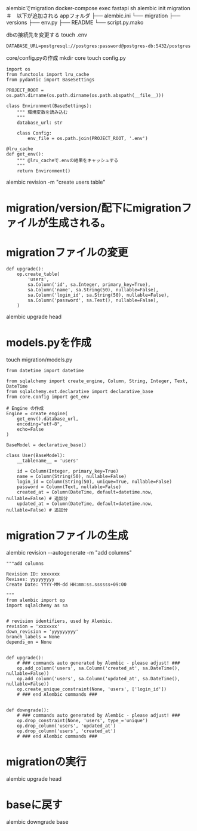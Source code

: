alembicでmigration
  docker-compose exec fastapi sh
  alembic init migration
  ＃　以下が追加される
    appフォルダ
    ├── alembic.ini
    └── migration
        ├── versions
        ├── env.py
        ├── README
        └── script.py.mako

dbの接続先を変更する
  touch .env
  ```
  DATABASE_URL=postgresql://postgres:password@postgres-db:5432/postgres
  ```

core/config.pyの作成
  mkdir core
  touch config.py
  ```
  import os
  from functools import lru_cache
  from pydantic import BaseSettings
  
  PROJECT_ROOT = os.path.dirname(os.path.dirname(os.path.abspath(__file__)))
  
  class Environment(BaseSettings):
      """ 環境変数を読み込む
      """
      database_url: str
  
      class Config:
          env_file = os.path.join(PROJECT_ROOT, '.env')
  
  @lru_cache
  def get_env():
      """ @lru_cacheで.envの結果をキャッシュする
      """
      return Environment()
  ```

alembic revision -m "create users table"
# migration/version/配下にmigrationファイルが生成される。

# migrationファイルの変更
```
def upgrade():
    op.create_table(
        'users',
        sa.Column('id', sa.Integer, primary_key=True),
        sa.Column('name', sa.String(50), nullable=False),
        sa.Column('login_id', sa.String(50), nullable=False),
        sa.Column('password', sa.Text(), nullable=False),
    )
```
alembic upgrade head

# models.pyを作成
touch migration/models.py
```
from datetime import datetime

from sqlalchemy import create_engine, Column, String, Integer, Text, DateTime
from sqlalchemy.ext.declarative import declarative_base
from core.config import get_env

# Engine の作成
Engine = create_engine(
    get_env().database_url,
    encoding="utf-8",
    echo=False
)

BaseModel = declarative_base()

class User(BaseModel):
    __tablename__ = 'users'

    id = Column(Integer, primary_key=True)
    name = Column(String(50), nullable=False)
    login_id = Column(String(50), unique=True, nullable=False)
    password = Column(Text, nullable=False)
    created_at = Column(DateTime, default=datetime.now, nullable=False) # 追加分
    updated_at = Column(DateTime, default=datetime.now, nullable=False) # 追加分
```

# migrationファイルの生成
alembic revision --autogenerate -m "add columns"
```
"""add columns

Revision ID: xxxxxxx
Revises: yyyyyyyyy
Create Date: YYYY-MM-dd HH:mm:ss.ssssss+09:00

"""
from alembic import op
import sqlalchemy as sa


# revision identifiers, used by Alembic.
revision = 'xxxxxxx'
down_revision = 'yyyyyyyyy'
branch_labels = None
depends_on = None


def upgrade():
    # ### commands auto generated by Alembic - please adjust! ###
    op.add_column('users', sa.Column('created_at', sa.DateTime(), nullable=False))
    op.add_column('users', sa.Column('updated_at', sa.DateTime(), nullable=False))
    op.create_unique_constraint(None, 'users', ['login_id'])
    # ### end Alembic commands ###


def downgrade():
    # ### commands auto generated by Alembic - please adjust! ###
    op.drop_constraint(None, 'users', type_='unique')
    op.drop_column('users', 'updated_at')
    op.drop_column('users', 'created_at')
    # ### end Alembic commands ###
```

# migrationの実行
alembic upgrade head

# baseに戻す
alembic downgrade base
